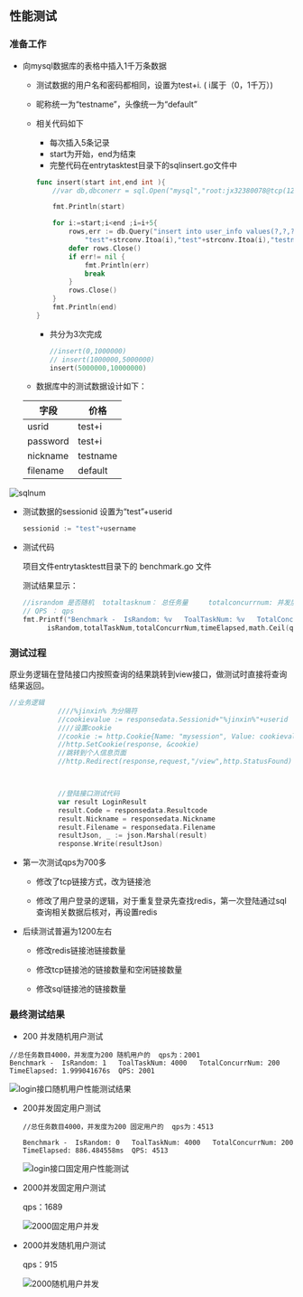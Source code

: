 ## 性能测试

### 准备工作

- 向mysql数据库的表格中插入1千万条数据

  - 测试数据的用户名和密码都相同，设置为test+i.  (   i属于（0，1千万）)

  - 昵称统一为“testname”，头像统一为“default”

  - 相关代码如下

    - 每次插入5条记录
    - start为开始，end为结束
    - 完整代码在entrytasktest目录下的sqlinsert.go文件中

    ~~~go
    func insert(start int,end int ){
    	//var db,dbconerr = sql.Open("mysql","root:jx32380078@tcp(127.0.0.1:3306)/moods?charset=utf8")
    
    	fmt.Println(start)
    
    	for i:=start;i<end ;i=i+5{
    		rows,err := db.Query("insert into user_info values(?,?,?,?),(?,?,?,?),(?,?,?,?),(?,?,?,?),(?,?,?,?)",
    			"test"+strconv.Itoa(i),"test"+strconv.Itoa(i),"testname","default","test"+strconv.Itoa(i+1),"test"+strconv.Itoa(i+1),"testname","default","test"+strconv.Itoa(i+2),"test"+strconv.Itoa(i+2),"testname","default","test"+strconv.Itoa(i+3),"test"+strconv.Itoa(i+3),"testname","default","test"+strconv.Itoa(i+4),"test"+strconv.Itoa(i+4),"testname","default")
    		defer rows.Close()
    		if err!= nil {
    			fmt.Println(err)
    			break
    		}
    		rows.Close()
    	}
    	fmt.Println(end)
    }
    ~~~

    - 共分为3次完成

      ~~~go
      //insert(0,1000000)
      // insert(1000000,5000000)
      insert(5000000,10000000)
      ~~~

      

  - 数据库中的测试数据设计如下：

  | 字段     | 价格     |
  | -------- | -------- |
  | usrid    | test+i   |
  | password | test+i   |
  | nickname | testname |
  | filename | default  |

  

![sqlnum](https://git.garena.com/moods.jin/entrytask/raw/master/images/sqlnum.png)

- 测试数据的sessionid 设置为“test”+userid

  ~~~go
  sessionid := "test"+username
  ~~~

  
  
- 测试代码

  项目文件entrytasktestt目录下的  benchmark.go 文件

  测试结果显示：

  ~~~go
  //israndom 是否随机  totaltasknum： 总任务量     totalconcurrnum: 并发度  TimeElapsed 用时
  // QPS ： qps
  fmt.Printf("Benchmark -  IsRandom: %v   ToalTaskNum: %v   TotalConcurrNum: %v TimeElapsed: %v  QPS: %v",
  		isRandom,totalTaskNum,totalConcurrNum,timeElapsed,math.Ceil(qps))
  ~~~

  

  

### 测试过程

原业务逻辑在登陆接口内按照查询的结果跳转到view接口，做测试时直接将查询结果返回。

~~~go
//业务逻辑
			////%jinxin% 为分隔符
			//cookievalue := responsedata.Sessionid+"%jinxin%"+userid
			////设置cookie
			//cookie := http.Cookie{Name: "mysession", Value: cookievalue, Path: "/", MaxAge: 6400}
			//http.SetCookie(response, &cookie)
			//跳转到个人信息页面
			//http.Redirect(response,request,"/view",http.StatusFound)



			//登陆接口测试代码
			var result LoginResult
			result.Code = responsedata.Resultcode
			result.Nickname = responsedata.Nickname
			result.Filename = responsedata.Filename
			resultJson, _ := json.Marshal(result)
			response.Write(resultJson)
~~~

- 第一次测试qps为700多

  - 修改了tcp链接方式，改为链接池

  - 修改了用户登录的逻辑，对于重复登录先查找redis，第一次登陆通过sql查询相关数据后核对，再设置redis

    

- 后续测试普遍为1200左右

  - 修改redis链接池链接数量

  - 修改tcp链接池的链接数量和空闲链接数量

  - 修改sql链接池的链接数量

    

### 最终测试结果

- 200 并发随机用户测试

~~~
//总任务数目4000，并发度为200 随机用户的  qps为：2001
Benchmark -  IsRandom: 1   ToalTaskNum: 4000   TotalConcurrNum: 200 TimeElapsed: 1.999041676s  QPS: 2001

~~~

![login接口随机用户性能测试结果](https://git.garena.com/moods.jin/entrytask/raw/master/images/login接口随机用户性能测试结果.png)



- 200并发固定用户测试

  ~~~
  //总任务数目4000，并发度为200 固定用户的  qps为：4513
  
  Benchmark -  IsRandom: 0   ToalTaskNum: 4000   TotalConcurrNum: 200 TimeElapsed: 886.484558ms  QPS: 4513
  
  ~~~

  

  ![login接口固定用户性能测试](https://git.garena.com/moods.jin/entrytask/raw/master/images/login接口固定用户性能测试.png)

- 2000并发固定用户测试 

  qps：1689

  ![2000固定用户并发](https://git.garena.com/moods.jin/entrytask/raw/master/images/2000固定用户并发.png)

- 2000并发随机用户测试

  qps：915

  ![2000随机用户并发](https://git.garena.com/moods.jin/entrytask/raw/master/images/2000随机用户并发.png)

